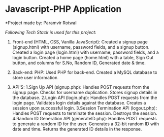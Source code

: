 # Javascript-PHP Application
 
 *Project made by: Paramvir Rotwal

 *Following Tech Stack is used for this project:*
 
 1. Front-end (HTML, CSS, Vanilla JavaScript):
Created a signup page (signup.html) with username, password fields, and a signup button.
Created a login page (login.html) with username, password fields, and a login button.
Created a home page (home.html) with a table, Sign Out button, and columns for S.No, Random ID, Generated date & time.

2. Back-end:
PHP:
Used PHP for back-end.
Created a MySQL database to store user information.

3. API'S:
   1.Sign Up API (signup.php):
Handles POST requests from the signup page.
Checks for username duplication.
Stores signup details in the database.
   2.Login API (login.php):
Handles POST requests from the login page.
Validates login details against the database.
Creates a session upon successful login.
   3.Session Termination API (logout.php):
Handles POST requests to terminate the session.
Destroys the session.
   4.Random ID Generation API (generateID.php):
Handles POST requests to generate a random ID for the user.
Generates a 32-bit random ID with date and time.
Returns the generated ID details in the response.


